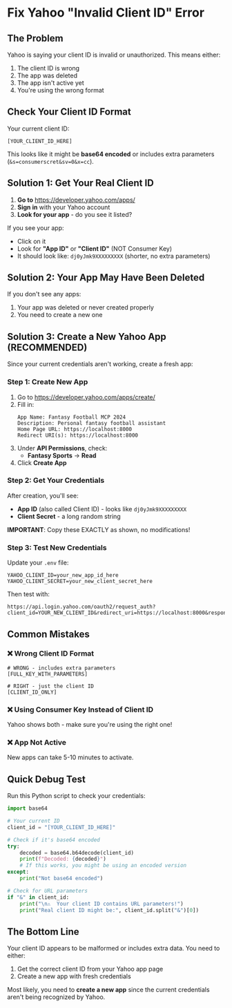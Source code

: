 # Fix Yahoo "Invalid Client ID" Error

## The Problem
Yahoo is saying your client ID is invalid or unauthorized. This means either:
1. The client ID is wrong
2. The app was deleted
3. The app isn't active yet
4. You're using the wrong format

## Check Your Client ID Format

Your current client ID:
```
[YOUR_CLIENT_ID_HERE]
```

This looks like it might be **base64 encoded** or includes extra parameters (`&s=consumerscret&sv=0&x=cc`).

## Solution 1: Get Your Real Client ID

1. **Go to** https://developer.yahoo.com/apps/
2. **Sign in** with your Yahoo account
3. **Look for your app** - do you see it listed?

If you see your app:
- Click on it
- Look for **"App ID"** or **"Client ID"** (NOT Consumer Key)
- It should look like: `dj0yJmk9XXXXXXXXX` (shorter, no extra parameters)

## Solution 2: Your App May Have Been Deleted

If you don't see any apps:
1. Your app was deleted or never created properly
2. You need to create a new one

## Solution 3: Create a New Yahoo App (RECOMMENDED)

Since your current credentials aren't working, create a fresh app:

### Step 1: Create New App
1. Go to https://developer.yahoo.com/apps/create/
2. Fill in:
   ```
   App Name: Fantasy Football MCP 2024
   Description: Personal fantasy football assistant
   Home Page URL: https://localhost:8000
   Redirect URI(s): https://localhost:8000
   ```
3. Under **API Permissions**, check:
   - **Fantasy Sports** → **Read**
4. Click **Create App**

### Step 2: Get Your Credentials
After creation, you'll see:
- **App ID** (also called Client ID) - looks like `dj0yJmk9XXXXXXXXX`
- **Client Secret** - a long random string

**IMPORTANT**: Copy these EXACTLY as shown, no modifications!

### Step 3: Test New Credentials
Update your `.env` file:
```env
YAHOO_CLIENT_ID=your_new_app_id_here
YAHOO_CLIENT_SECRET=your_new_client_secret_here
```

Then test with:
```
https://api.login.yahoo.com/oauth2/request_auth?client_id=YOUR_NEW_CLIENT_ID&redirect_uri=https://localhost:8000&response_type=code
```

## Common Mistakes

### ❌ Wrong Client ID Format
```
# WRONG - includes extra parameters
[FULL_KEY_WITH_PARAMETERS]

# RIGHT - just the client ID
[CLIENT_ID_ONLY]
```

### ❌ Using Consumer Key Instead of Client ID
Yahoo shows both - make sure you're using the right one!

### ❌ App Not Active
New apps can take 5-10 minutes to activate.

## Quick Debug Test

Run this Python script to check your credentials:
```python
import base64

# Your current ID
client_id = "[YOUR_CLIENT_ID_HERE]"

# Check if it's base64 encoded
try:
    decoded = base64.b64decode(client_id)
    print(f"Decoded: {decoded}")
    # If this works, you might be using an encoded version
except:
    print("Not base64 encoded")

# Check for URL parameters
if "&" in client_id:
    print("\n⚠️  Your client ID contains URL parameters!")
    print("Real client ID might be:", client_id.split("&")[0])
```

## The Bottom Line

Your client ID appears to be malformed or includes extra data. You need to either:
1. Get the correct client ID from your Yahoo app page
2. Create a new app with fresh credentials

Most likely, you need to **create a new app** since the current credentials aren't being recognized by Yahoo.